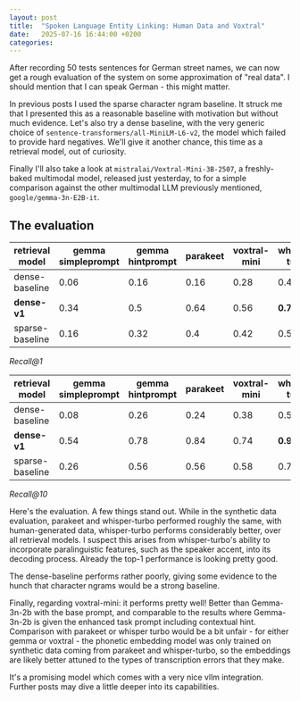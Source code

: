 ```yaml
---
layout: post
title:  "Spoken Language Entity Linking: Human Data and Voxtral"
date:   2025-07-16 16:44:00 +0200
categories: 
---
```


After recording 50 tests sentences for German street names, we can now get a rough evaluation of the system on some approximation of "real data". I should mention that I can speak German - this might matter.

In previous posts I used the sparse character ngram baseline. It struck me that I presented this as a reasonable baseline with motivation but without much evidence. Let's also try a dense baseline, with the very generic choice of ``sentence-transformers/all-MiniLM-L6-v2``, the model which failed to provide hard negatives. We'll give it another chance, this time as a retrieval model, out of curiosity.

Finally I'll also take a look at ``mistralai/Voxtral-Mini-3B-2507``, a freshly-baked multimodal model, released just yesterday, to for a simple comparison against the other multimodal LLM previously mentioned, ``google/gemma-3n-E2B-it``.


## The evaluation


| retrieval model   |gemma simpleprompt | gemma hintprompt |   parakeet |   voxtral-mini |   whisper-turbo |
|-------------------|------------------|------------------|------------|----------------|-----------------|
| dense-baseline    |             0.06 |             0.16 |       0.16 |           0.28 |            0.42 |
| **dense-v1**      |             0.34 |             0.5  |       0.64 |           0.56 |            **0.74** |
| sparse-baseline   |             0.16 |             0.32 |       0.4  |           0.42 |            0.58 |

*Recall@1*


| retrieval model   |gemma simpleprompt| gemma hintprompt |   parakeet |   voxtral-mini |   whisper-turbo |
|-------------------|------------------|------------------|------------|----------------|-----------------|
| dense-baseline    |             0.08 |             0.26 |       0.24 |           0.38 |            0.52 |
| **dense-v1**      |             0.54 |             0.78 |       0.84 |           0.74 |            **0.92** |
| sparse-baseline   |             0.26 |             0.56 |       0.56 |           0.58 |            0.78 |

*Recall@10*


Here's the evaluation. A few things stand out. While in the synthetic data evaluation, parakeet and whisper-turbo performed roughly the same, with human-generated data, whisper-turbo performs considerably better, over all retrieval models. I suspect this arises from whisper-turbo's ability to incorporate paralinguistic features, such as the speaker accent, into its decoding process. Already the top-1 performance is looking pretty good.

The dense-baseline performs rather poorly, giving some evidence to the hunch that character ngrams would be a strong baseline. 

Finally, regarding voxtral-mini: it performs pretty well! Better than Gemma-3n-2b with the base prompt, and comparable to the results where Gemma-3n-2b is given the enhanced task prompt including contextual hint. Comparison with parakeet or whisper turbo would be a bit unfair - for either gemma or voxtral - the phonetic embedding model was only trained on synthetic data coming from parakeet and whisper-turbo, so the embeddings are likely better attuned to the types of transcription errors that they make. 

It's a promising model which comes with a very nice vllm integration. Further posts may dive a little deeper into its capabilities. 